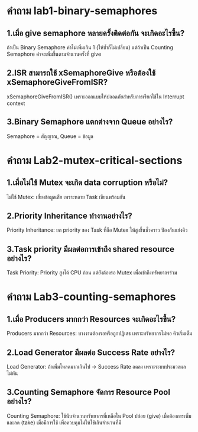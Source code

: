 # คำถาม lab1-binary-semaphores

## 1.เมื่อ give semaphore หลายครั้งติดต่อกัน จะเกิดอะไรขึ้น?
ถ้าเป็น Binary Semaphore  ค่าไม่เพิ่มเกิน 1 (ให้ซ้ำก็ไม่เปลี่ยน)
แต่ถ้าเป็น Counting Semaphore ค่าจะเพิ่มขึ้นตามจำนวนครั้งที่ give
## 2.ISR สามารถใช้ xSemaphoreGive หรือต้องใช้ xSemaphoreGiveFromISR?
xSemaphoreGiveFromISR() เพราะออกแบบให้ปลอดภัยสำหรับการเรียกใช้ใน Interrupt context
## 3.Binary Semaphore แตกต่างจาก Queue อย่างไร?
Semaphore = สัญญาณ, Queue = ข้อมูล

# คำถาม Lab2-mutex-critical-sections
## 1.เมื่อไม่ใช้ Mutex จะเกิด data corruption หรือไม่?
ไม่ใช้ Mutex: เสี่ยงข้อมูลเสีย เพราะหลาย Task เขียนพร้อมกัน
## 2.Priority Inheritance ทำงานอย่างไร?
Priority Inheritance: ยก priority ของ Task ที่ถือ Mutex ให้สูงขึ้นชั่วคราว ป้องกันแย่งคิว
## 3.Task priority มีผลต่อการเข้าถึง shared resource อย่างไร?
Task Priority: Priority สูงได้ CPU ก่อน แต่ยังต้องรอ Mutex เพื่อเข้าถึงทรัพยากรร่วม


# คำถาม Lab3-counting-semaphores

## 1.เมื่อ Producers มากกว่า Resources จะเกิดอะไรขึ้น?
Producers มากกว่า Resources: บางงานต้องรอหรือถูกปฏิเสธ เพราะทรัพยากรไม่พอ  คิวเริ่มเต็ม
## 2.Load Generator มีผลต่อ Success Rate อย่างไร?
Load Generator: ถ้าเพิ่มโหลดมากเกินไป → Success Rate ลดลง เพราะระบบประมวลผลไม่ทัน
## 3.Counting Semaphore จัดการ Resource Pool อย่างไร?
Counting Semaphore: ใช้นับจำนวนทรัพยากรที่เหลือใน Pool ปล่อย (give) เมื่อต้องการเพิ่ม และลด (take) เมื่อมีการใช้ เพื่อควบคุมไม่ให้ใช้เกินจำนวนที่มี

